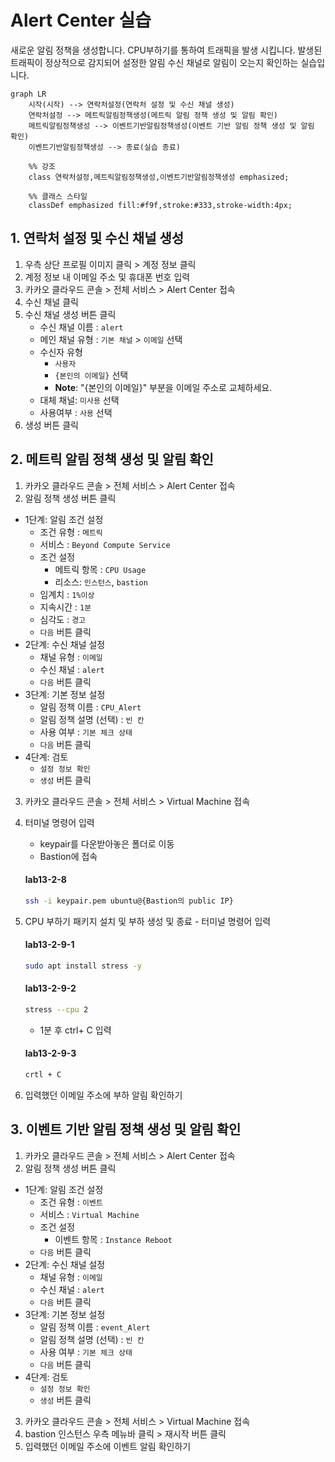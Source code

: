 # Alert Center 실습

새로운 알림 정책을 생성합니다. CPU부하기를 통하여 트래픽을 발생 시킵니다. 
발생된 트래픽이 정상적으로 감지되어 설정한 알림 수신 채널로 알림이 오는지 확인하는 실습입니다.

``` mermaid
graph LR
    시작(시작) --> 연락처설정(연락처 설정 및 수신 채널 생성)
    연락처설정 --> 메트릭알림정책생성(메트릭 알림 정책 생성 및 알림 확인)
    메트릭알림정책생성 --> 이벤트기반알림정책생성(이벤트 기반 알림 정책 생성 및 알림 확인)
    이벤트기반알림정책생성 --> 종료(실습 종료)

    %% 강조
    class 연락처설정,메트릭알림정책생성,이벤트기반알림정책생성 emphasized;
    
    %% 클래스 스타일
    classDef emphasized fill:#f9f,stroke:#333,stroke-width:4px;
```

## 1. 연락처 설정 및 수신 채널 생성


1. 우측 상단 프로필 이미지 클릭 > 계정 정보 클릭
2. 계정 정보 내 이메일 주소 및 휴대폰 번호 입력
3. 카카오 클라우드 콘솔 > 전체 서비스 > Alert Center 접속
4. 수신 채널 클릭
5. 수신 채널 생성 버튼 클릭
    - 수신 채널 이름 : `alert`
    - 메인 채널 유형 : `기본 채널` > `이메일` 선택
    - 수신자 유형
        -  `사용자`
        - `{본인의 이메일}` 선택
        - **Note**: "{본인의 이메일}" 부분을 이메일 주소로 교체하세요.
    - 대체 채널: `미사용` 선택
    - 사용여부 : `사용` 선택
6. 생성 버튼 클릭

## 2. 메트릭 알림 정책 생성 및 알림 확인
1. 카카오 클라우드 콘솔 > 전체 서비스 > Alert Center 접속
2. 알림 정책 생성 버튼 클릭
 - 1단계: 알림 조건 설정
    - 조건 유형 : `메트릭`
    - 서비스 : `Beyond Compute Service`
    - 조건 설정
        - 메트릭 항목 : `CPU Usage`
        - 리소스: `인스턴스`, `bastion`
    - 임계치 : `1%이상`
    - 지속시간 : `1분`
    - 심각도 : `경고`
    - `다음` 버튼 클릭
- 2단계: 수신 채널 설정
    - 채널 유형 : `이메일`
    - 수신 채널 : `alert`
    - `다음` 버튼 클릭
- 3단계: 기본 정보 설정
    - 알림 정책 이름 : `CPU_Alert`
    - 알림 정책 설명 (선택) : `빈 칸`
    - 사용 여부 : `기본 체크 상태`
    - `다음` 버튼 클릭
- 4단계: 검토
    - `설정 정보 확인`
    - `생성` 버튼 클릭
3. 카카오 클라우드 콘솔 > 전체 서비스 > Virtual Machine 접속
4. 터미널 명령어 입력
    - keypair를 다운받아놓은 폴더로 이동
    - Bastion에 접속
  
    #### **lab13-2-8**
    ```bash
    ssh -i keypair.pem ubuntu@{Bastion의 public IP}
    ```
5. CPU 부하기 패키지 설치 및 부하 생성 및 종료 - 터미널 명령어 입력
  
    #### **lab13-2-9-1**
    ```bash
    sudo apt install stress -y
    ```
  
    #### **lab13-2-9-2**
    ```bash
    stress --cpu 2
    ```
    - 1분 후 ctrl+ C 입력
  
    #### **lab13-2-9-3**
    ```bash 
    crtl + C 
    ```
    
6. 입력했던 이메일 주소에 부하 알림 확인하기

## 3. 이벤트 기반 알림 정책 생성 및 알림 확인
1. 카카오 클라우드 콘솔 > 전체 서비스 > Alert Center 접속
2. 알림 정책 생성 버튼 클릭
 - 1단계: 알림 조건 설정
    - 조건 유형 : `이벤트`
    - 서비스 : `Virtual Machine`
    - 조건 설정
        - 이벤트 항목 : `Instance Reboot`
    - `다음` 버튼 클릭
- 2단계: 수신 채널 설정
    - 채널 유형 : `이메일`
    - 수신 채널 : `alert`
    - `다음` 버튼 클릭
- 3단계: 기본 정보 설정
    - 알림 정책 이름 : `event_Alert`
    - 알림 정책 설명 (선택) : `빈 칸`
    - 사용 여부 : `기본 체크 상태`
    - `다음` 버튼 클릭
- 4단계: 검토
    - `설정 정보 확인`
    - `생성` 버튼 클릭
3. 카카오 클라우드 콘솔 > 전체 서비스 > Virtual Machine 접속
4. bastion 인스턴스 우측 메뉴바 클릭 > 재시작 버튼 클릭
5. 입력했던 이메일 주소에 이벤트 알림 확인하기

